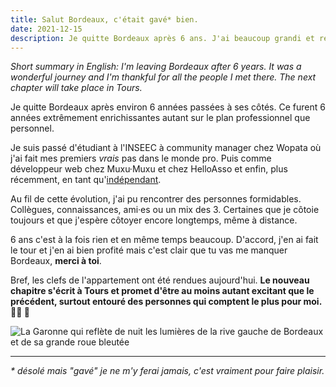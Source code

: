```yaml
---
title: Salut Bordeaux, c'était gavé* bien.
date: 2021-12-15
description: Je quitte Bordeaux après 6 ans. J'ai beaucoup grandi et rencontré des personnes formidables. La suite se déroule à Tours.
---
```


_Short summary in English: I'm leaving Bordeaux after 6 years. It was a wonderful journey and I'm thankful for all the people I met there. The next chapter will take place in Tours._

Je quitte Bordeaux après environ 6 années passées à ses côtés. Ce furent 6 années extrêmement enrichissantes autant sur le plan professionnel que personnel.

Je suis passé d'étudiant à l'INSEEC à community manager chez Wopata où j'ai fait mes premiers _vrais_ pas dans le monde pro. Puis comme développeur web chez Muxu·Muxu et chez HelloAsso et enfin, plus récemment, en tant qu'[indépendant](https://slash-tmp.dev).

Au fil de cette évolution, j'ai pu rencontrer des personnes formidables. Collègues, connaissances, ami·es ou un mix des 3. Certaines que je côtoie toujours et que j'espère côtoyer encore longtemps, même à distance.

6 ans c'est à la fois rien et en même temps beaucoup. D'accord, j'en ai fait le tour et j'en ai bien profité mais c'est clair que tu vas me manquer Bordeaux, **merci à toi**.

Bref, les clefs de l'appartement ont été rendues aujourd'hui. **Le nouveau chapitre s'écrit à Tours et promet d'être au moins autant excitant que le précédent, surtout entouré des personnes qui comptent le plus pour moi. 👧🏼 🐶**

![La Garonne qui reflète de nuit les lumières de la rive gauche de Bordeaux et de sa grande roue bleutée](/images/bordeaux.jpg)

---

_\* désolé mais "gavé" je ne m'y ferai jamais, c'est vraiment pour faire plaisir._

</span>
